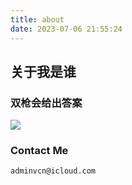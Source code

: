 ```yaml
---
title: about
date: 2023-07-06 21:55:24
---
```



## 关于我是谁

### 双枪会给出答案


![](https://game.gtimg.cn/images/yxzj/img201606/skin/hero-info/132/132-bigskin-4.jpg)



### Contact Me

`adminvcn@icloud.com`

